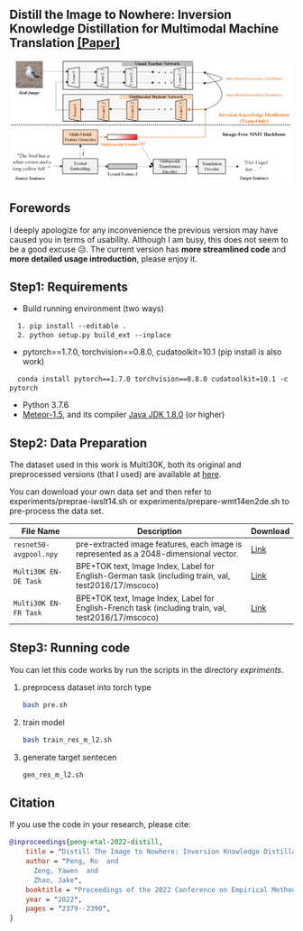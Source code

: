 ## Distill the Image to Nowhere: Inversion Knowledge Distillation for Multimodal Machine Translation [[Paper]](https://aclanthology.org/2022.emnlp-main.152/)
![](https://github.com/pengr/IKD-mmt/blob/master/IKD-MMT.png)

## Forewords
I deeply apologize for any inconvenience the previous version may have caused you in terms of usability.
Although I am busy, this does not seem to be a good excuse 😥.
The current version has **more streamlined code** and **more detailed usage introduction**, 
please enjoy it.


## Step1: Requirements
- Build running environment (two ways)
```shell
  1. pip install --editable .  
  2. python setup.py build_ext --inplace
````
- pytorch==1.7.0, torchvision==0.8.0, cudatoolkit=10.1 (pip install is also work)
```shell
  conda install pytorch==1.7.0 torchvision==0.8.0 cudatoolkit=10.1 -c pytorch 
````
- Python 3.7.6
- [Meteor-1.5](https://www.cs.cmu.edu/~alavie/METEOR/README.html), and its compiler [Java JDK 1.8.0](https://www.oracle.com/sg/java/technologies/javase/javase8-archive-downloads.html) (or higher)



## Step2: Data Preparation
The dataset used in this work is Multi30K, 
both its original and preprocessed versions (that I used) 
are available at [here](https://github.com/multi30k/dataset/tree/master/data/task2).

You can download your own data set and then refer to 
experiments/preprae-iwslt14.sh or experiments/prepare-wmt14en2de.sh to pre-process the data set.

File Name | Description |  Download
---|---|---
`resnet50-avgpool.npy` | pre-extracted image features, each image is represented as a 2048-dimensional vector. | [Link](https://1drv.ms/u/s!AuOGIeqv1TybbQeJMw8CdqOphfA?e=l8k4df)
`Multi30K EN-DE Task` | BPE+TOK text, Image Index, Label for English-German task (including train, val, test2016/17/mscoco) | [Link](https://github.com/multi30k/dataset/tree/master/data/task2/tok)
`Multi30K EN-FR Task` | BPE+TOK text, Image Index, Label for English-French task (including train, val, test2016/17/mscoco) | [Link](https://github.com/multi30k/dataset/tree/master/data/task2/tok)


## Step3: Running code
You can let this code works by run the scripts in the directory *expriments*.

1. preprocess dataset into torch type
    ```bash
    bash pre.sh
    ```
    
2. train model
    ```bash
    bash train_res_m_l2.sh
    ```
   
3. generate target sentecen
    ```bash
    gen_res_m_l2.sh
    ```


## Citation
If you use the code in your research, please cite:
```bibtex
@inproceedings{peng-etal-2022-distill,
    title = "Distill The Image to Nowhere: Inversion Knowledge Distillation for Multimodal Machine Translation",
    author = "Peng, Ru  and
      Zeng, Yawen  and
      Zhao, Jake",
    booktitle = "Proceedings of the 2022 Conference on Empirical Methods in Natural Language Processing",
    year = "2022",
    pages = "2379--2390",
}
```
